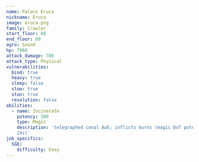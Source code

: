```yaml
---
name: Palace Eruca
nickname: Eruca
image: eruca.png
family: Crawler
start_floor: 86
end_floor: 89
agro: Sound
hp: 7968
attack_damage: 780
attack_type: Physical
vulnerabilities:
  bind: true
  heavy: true
  sleep: false
  slow: true
  stun: true
  resolution: false
abilities:
  - name: Incinerate
    potency: 300
    type: Magic
    description: 'telegraphed conal AoE; inflicts burns (magic DoT potency 30,
    24s)'
job_specifics:
  SGE:
    difficulty: Easy
---
```


